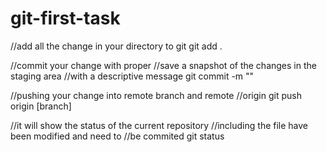 # git-first-task

//add all the change in your directory to git
git add . 

//commit your change with proper
//save a snapshot of the changes in the staging area
//with a descriptive message
git commit -m ""

//pushing your change into remote branch and remote 
//origin
git push origin [branch]

//it will show the status of the current repository
//including the file have been modified and need to 
//be commited
git status